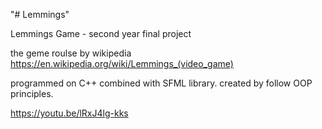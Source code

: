 "# Lemmings" 

Lemmings Game - second year final project

the geme roulse by wikipedia https://en.wikipedia.org/wiki/Lemmings_(video_game)

programmed on C++ combined with SFML library.
created by follow OOP principles.

https://youtu.be/lRxJ4lg-kks

